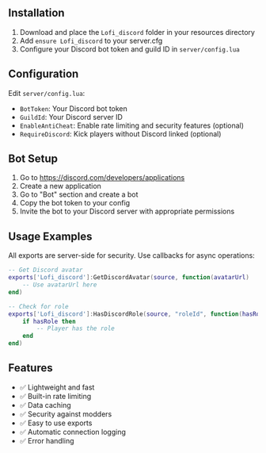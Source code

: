 ## Installation

1. Download and place the `Lofi_discord` folder in your resources directory
2. Add `ensure Lofi_discord` to your server.cfg
3. Configure your Discord bot token and guild ID in `server/config.lua`

## Configuration

Edit `server/config.lua`:
- `BotToken`: Your Discord bot token
- `GuildId`: Your Discord server ID
- `EnableAntiCheat`: Enable rate limiting and security features (optional)
- `RequireDiscord`: Kick players without Discord linked (optional)

## Bot Setup

1. Go to https://discord.com/developers/applications
2. Create a new application
3. Go to "Bot" section and create a bot
4. Copy the bot token to your config
5. Invite the bot to your Discord server with appropriate permissions

## Usage Examples

All exports are server-side for security. Use callbacks for async operations:

```lua
-- Get Discord avatar
exports['Lofi_discord']:GetDiscordAvatar(source, function(avatarUrl)
    -- Use avatarUrl here
end)

-- Check for role
exports['Lofi_discord']:HasDiscordRole(source, "roleId", function(hasRole)
    if hasRole then
        -- Player has the role
    end
end)
```

## Features

- ✅ Lightweight and fast
- ✅ Built-in rate limiting
- ✅ Data caching
- ✅ Security against modders
- ✅ Easy to use exports
- ✅ Automatic connection logging
- ✅ Error handling

